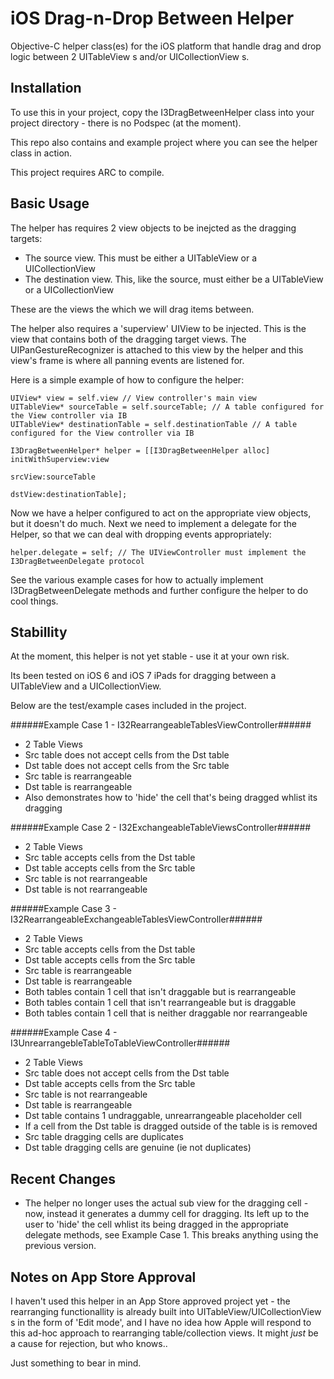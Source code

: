 iOS Drag-n-Drop Between Helper
==============================

Objective-C helper class(es) for the iOS platform that handle drag and drop logic between 2 UITableView s and/or UICollectionView s.


Installation
------------

To use this in your project, copy the I3DragBetweenHelper class into your project directory - there is no Podspec (at the moment).

This repo also contains and example project where you can see the helper class in action.

This project requires ARC to compile.


Basic Usage
-----------

The helper has requires 2 view objects to be inejcted as the dragging targets:

- The source view. This must be either a UITableView or a UICollectionView
- The destination view. This, like the source, must either be a UITableView or a UICollectionView

These are the views the which we will drag items between.

The helper also requires a 'superview' UIView to be injected. This is the view that contains both of the dragging target views.
The UIPanGestureRecognizer is attached to this view by the helper and this view's frame is where all panning events are listened for.

Here is a simple example of how to configure the helper:

	UIView* view = self.view // View controller's main view
	UITableView* sourceTable = self.sourceTable; // A table configured for the View controller via IB
	UITableView* destinationTable = self.destinationTable // A table configured for the View controller via IB
	
	I3DragBetweenHelper* helper = [[I3DragBetweenHelper alloc] initWithSuperview:view 
                                						 				 srcView:sourceTable
                                               						  	 dstView:destinationTable];

Now we have a helper configured to act on the appropriate view objects, but it doesn't do much. Next we need to implement a delegate for the Helper, so that we can deal with dropping events appropriately:

	helper.delegate = self; // The UIViewController must implement the I3DragBetweenDelegate protocol

See the various example cases for how to actually implement I3DragBetweenDelegate methods and further configure the helper to do cool things.



Stabillity
----------

At the moment, this helper is not yet stable - use it at your own risk.

Its been tested on iOS 6 and iOS 7 iPads for dragging between a UITableView and a UICollectionView.

Below are the test/example cases included in the project.

######Example Case 1 - I32RearrangeableTablesViewController######
- 2 Table Views
- Src table does not accept cells from the Dst table
- Dst table does not accept cells from the Src table
- Src table is rearrangeable
- Dst table is rearrangeable
- Also demonstrates how to 'hide' the cell that's being dragged whlist its dragging

######Example Case 2 - I32ExchangeableTableViewsController######
- 2 Table Views
- Src table accepts cells from the Dst table
- Dst table accepts cells from the Src table
- Src table is not rearrangeable
- Dst table is not rearrangeable

######Example Case 3 - I32RearrangeableExchangeableTablesViewController######
- 2 Table Views
- Src table accepts cells from the Dst table
- Dst table accepts cells from the Src table
- Src table is rearrangeable
- Dst table is rearrangeable
- Both tables contain 1 cell that isn't draggable but is rearrangeable
- Both tables contain 1 cell that isn't rearrangeable but is draggable
- Both tables contain 1 cell that is neither draggable nor rearrangeable

######Example Case 4 - I3UnrearrangebleTableToTableViewController######
- 2 Table Views
- Src table does not accept cells from the Dst table
- Dst table accepts cells from the Src table
- Src table is not rearrangeable
- Dst table is rearrangeable
- Dst table contains 1 undraggable, unrearrangeable placeholder cell
- If a cell from the Dst table is dragged outside of the table is is removed
- Src table dragging cells are duplicates
- Dst table dragging cells are genuine (ie not duplicates)


Recent Changes
--------------

- The helper no longer uses the actual sub view for the dragging cell - now, instead it generates a dummy cell for dragging. Its left up to the user to 'hide' the cell whlist its being dragged in the appropriate delegate methods, see Example Case 1. This breaks anything using the previous version.



Notes on App Store Approval
---------------------------

I haven't used this helper in an App Store approved project yet - the rearranging functionallity is already built into UITableView/UICollectionView s in the form of 'Edit mode', and I have no idea how Apple will respond to this ad-hoc approach to rearranging table/collection views. It might _just_ be a cause for rejection, but who knows..

Just something to bear in mind.
